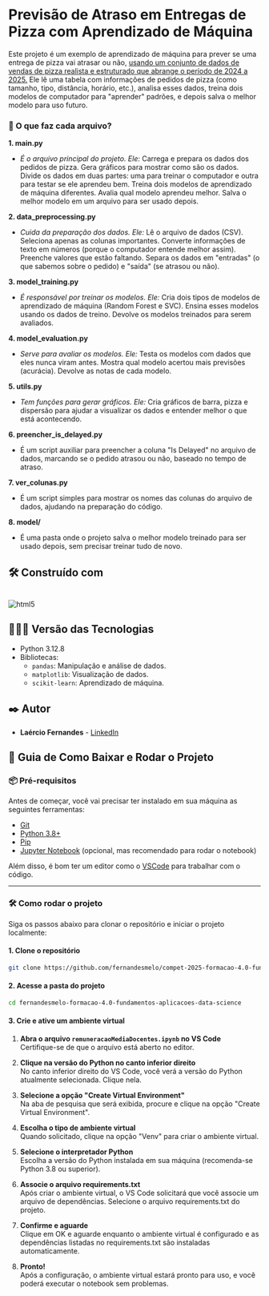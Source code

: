 # Previsão de Atraso em Entregas de Pizza com Aprendizado de Máquina
Este projeto é um exemplo de aprendizado de máquina para prever se uma entrega de pizza vai atrasar ou não, [usando um conjunto de dados de vendas de pizza realista e estruturado que abrange o período de 2024 a 2025.](https://www.kaggle.com/datasets/akshaygaikwad448/pizza-delivery-data-with-enhanced-features) Ele lê uma tabela com informações de pedidos de pizza (como tamanho, tipo, distância, horário, etc.), analisa esses dados, treina dois modelos de computador para "aprender" padrões, e depois salva o melhor modelo para uso futuro.

### 📂 O que faz cada arquivo?
**1. main.py**
* _É o arquivo principal do projeto. Ele:_
Carrega e prepara os dados dos pedidos de pizza.
Gera gráficos para mostrar como são os dados.
Divide os dados em duas partes: uma para treinar o computador e outra para testar se ele aprendeu bem.
Treina dois modelos de aprendizado de máquina diferentes.
Avalia qual modelo aprendeu melhor.
Salva o melhor modelo em um arquivo para ser usado depois.

**2. data_preprocessing.py**
* _Cuida da preparação dos dados. Ele:_
Lê o arquivo de dados (CSV).
Seleciona apenas as colunas importantes.
Converte informações de texto em números (porque o computador entende melhor assim).
Preenche valores que estão faltando.
Separa os dados em "entradas" (o que sabemos sobre o pedido) e "saída" (se atrasou ou não).

**3. model_training.py**
* _É responsável por treinar os modelos. Ele:_
Cria dois tipos de modelos de aprendizado de máquina (Random Forest e SVC).
Ensina esses modelos usando os dados de treino.
Devolve os modelos treinados para serem avaliados.

**4. model_evaluation.py**
* _Serve para avaliar os modelos. Ele:_
Testa os modelos com dados que eles nunca viram antes.
Mostra qual modelo acertou mais previsões (acurácia).
Devolve as notas de cada modelo.

**5. utils.py**
* _Tem funções para gerar gráficos. Ele:_
Cria gráficos de barra, pizza e dispersão para ajudar a visualizar os dados e entender melhor o que está acontecendo.

**6. preencher_is_delayed.py**
* É um script auxiliar para preencher a coluna "Is Delayed" no arquivo de dados, marcando se o pedido atrasou ou não, baseado no tempo de atraso.

**7. ver_colunas.py**
* É um script simples para mostrar os nomes das colunas do arquivo de dados, ajudando na preparação do código.

**8. model/**
* É uma pasta onde o projeto salva o melhor modelo treinado para ser usado depois, sem precisar treinar tudo de novo.

## 🛠️ Construído com

<div style="display: inline-block"><br/>
  <img align="center" alt="html5" src="https://img.shields.io/badge/Python-3776AB?style=for-the-badge&logo=python&logoColor=white" /> 
</div><br/>

## 👨🏽‍💻 Versão das Tecnologias

* Python 3.12.8
* Bibliotecas:
  * ```pandas```: Manipulação e análise de dados.
  * ```matplotlib```: Visualização de dados.
  * ```scikit-learn```: Aprendizado de máquina.

## ✒️ Autor

* **Laércio Fernandes** - [LinkedIn](https://www.linkedin.com/in/laercio-fernandes/)

## 🚀 Guia de Como Baixar e Rodar o Projeto

### 📦 Pré-requisitos

Antes de começar, você vai precisar ter instalado em sua máquina as seguintes ferramentas:

- [Git](https://git-scm.com)
- [Python 3.8+](https://www.python.org/downloads/)
- [Pip](https://pip.pypa.io/en/stable/installation/)
- [Jupyter Notebook](https://jupyter.org/install) (opcional, mas recomendado para rodar o notebook)

Além disso, é bom ter um editor como o [VSCode](https://code.visualstudio.com/) para trabalhar com o código.

---

### 🛠️ Como rodar o projeto

Siga os passos abaixo para clonar o repositório e iniciar o projeto localmente:

#### 1. Clone o repositório
```bash
git clone https://github.com/fernandesmelo/compet-2025-formacao-4.0-fundamentos-aplicacoes-data-science.git
```
#### 2. Acesse a pasta do projeto
```bash
cd fernandesmelo-formacao-4.0-fundamentos-aplicacoes-data-science
```

#### 3. Crie e ative um ambiente virtual
1. **Abra o arquivo ```remuneracaoMediaDocentes.ipynb``` no VS Code** <br>
Certifique-se de que o arquivo está aberto no editor.

2. **Clique na versão do Python no canto inferior direito** <br>
No canto inferior direito do VS Code, você verá a versão do Python atualmente selecionada. Clique nela.

3. **Selecione a opção "Create Virtual Environment"** <br>
Na aba de pesquisa que será exibida, procure e clique na opção "Create Virtual Environment".

4. **Escolha o tipo de ambiente virtual** <br>
Quando solicitado, clique na opção "Venv" para criar o ambiente virtual.

5. **Selecione o interpretador Python** <br>
Escolha a versão do Python instalada em sua máquina (recomenda-se Python 3.8 ou superior).

6. **Associe o arquivo requirements.txt** <br>
Após criar o ambiente virtual, o VS Code solicitará que você associe um arquivo de dependências. Selecione o arquivo requirements.txt do projeto.

7. **Confirme e aguarde** <br>
Clique em OK e aguarde enquanto o ambiente virtual é configurado e as dependências listadas no requirements.txt são instaladas automaticamente.

8. **Pronto!** <br>
Após a configuração, o ambiente virtual estará pronto para uso, e você poderá executar o notebook sem problemas.

